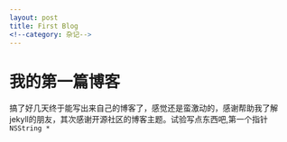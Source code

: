 ```yaml
---
layout: post
title: First Blog
<!--category: 杂记-->
---
```

我的第一篇博客
=======
  搞了好几天终于能写出来自己的博客了，感觉还是蛮激动的，感谢帮助我了解jekyll的朋友，其次感谢开源社区的博客主题。试验写点东西吧,第一个指针`NSString *`
